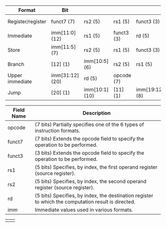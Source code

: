 ```
```

| Format            | Bit             |                |            |                |              |              |          |            |
| ----------------- | --------------- | -------------- | ---------- | -------------- | ------------ | ------------ | -------- | ---------- |
| Register/register | funct7 (7)      | rs2 (5)        | rs1 (5)    | funct3 (3)     | rd (5)       | opcode (7)   |          |            |
| Immediate         | imm[11:0] (12)  | rs1 (5)        | funct3 (3) | rd (5)         | opcode (7)   |              |          |            |
| Store             | imm[11:5] (7)   | rs2 (5)        | rs1 (5)    | funct3 (3)     | imm[4:0] (5) | opcode (7)   |          |            |
| Branch            | [12] (1)        | imm[10:5] (6)  | rs2 (5)    | rs1 (5)        | funct3 (3)   | imm[4:1] (4) | [11] (1) | opcode (7) |
| Upper immediate   | imm[31:12] (20) | rd (5)         | opcode (7) |                |              |              |          |            |
| Jump              | [20] (1)        | imm[10:1] (10) | [11] (1)   | imm[19:12] (8) | rd (5)       | opcode (7)   |          |            |

| Field Name | Description                                                                                           |
| ---------- | ----------------------------------------------------------------------------------------------------- |
| opcode     | (7 bits) Partially specifies one of the 6 types of instruction formats.                               |
| funct7     | (7 bits) Extends the opcode field to specify the operation to be performed.                          |
| funct3     | (3 bits) Extends the opcode field to specify the operation to be performed.                          |
| rs1        | (5 bits) Specifies, by index, the first operand register (source register).                          |
| rs2        | (5 bits) Specifies, by index, the second operand register (source register).                         |
| rd         | (5 bits) Specifies, by index, the destination register to which the computation result is directed.  |
| imm        | Immediate values used in various formats.                                                             |


|     |     |
| --- | --- |
|     |     |
